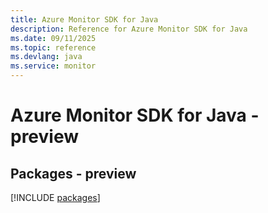 ```yaml
---
title: Azure Monitor SDK for Java
description: Reference for Azure Monitor SDK for Java
ms.date: 09/11/2025
ms.topic: reference
ms.devlang: java
ms.service: monitor
---
```

# Azure Monitor SDK for Java - preview
## Packages - preview
[!INCLUDE [packages](monitor-index.md)]